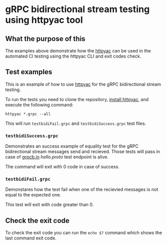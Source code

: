 # gRPC bidirectional stream testing using httpyac tool

## What the purpose of this

The examples above demonstrate how the [httpyac](https://httpyac.github.io/) can be used in the automated CI testing
using the httpyac CLI and exit codes check.

## Test examples

This is an example of how to use [httpyac](https://httpyac.github.io/) for the gRPC bidirectional stream testing.

To run the tests you need to clone the repository, [install httpyac](https://httpyac.github.io/guide/installation_cli.html), and execute the following command:

```
httpyac *.grpc --all
```

This will run `testbidiFail.grpc` and `testbidiSuccess.grpc` test files.

### `testbidiSuccess.grpc`

Demonstrates an success example of equality test for the gRPC bidirectional stream
messages send and recieved. 
Those tests will pass in case of [grpcb.in](https://github.com/moul/pb/blob/master/hello/hello.proto) 
*hello.proto* test endpoint is alive.

The command will exit with 0 code in case of success.

### `testbidiFail.grpc`

Demonstares how the test fail when one of the recievied messages is not equal to
the expected one. 

This test will exit with code greater than 0.

## Check the exit code

To check the exit code you can run the `echo $?` command which shows the last command exit code.
